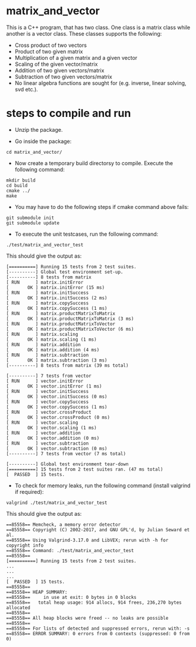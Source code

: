 # matrix_and_vector
This is a C++ program, that has two class. One class is a matrix class while another is a vector class. These classes supports the following:
* Cross product of two vectors
* Product of two given matrix
* Multiplication of a given matrix and a given vector
* Scaling of the given vector/matrix
* Addition of two given vectors/matrix
* Subtraction of two given vectors/matrix
* No linear algebra functions are sought for (e.g. inverse, linear solving, svd etc.).

# steps to compile and run
* Unzip the package.

* Go inside the package:
```
cd matrix_and_vector/
```

* Now create a temporary build directorsy to compile. Execute the following command:
```
mkdir build
cd build
cmake ../
make
```
* You may have to do the following steps if cmake command above fails:
```
git submodule init
git submodule update
```

* To execute the unit testcases, run the following command:
```
./test/matrix_and_vector_test
```
This should give the output as:
```
[==========] Running 15 tests from 2 test suites.
[----------] Global test environment set-up.
[----------] 8 tests from matrix
[ RUN      ] matrix.initError
[       OK ] matrix.initError (15 ms)
[ RUN      ] matrix.initSuccess
[       OK ] matrix.initSuccess (2 ms)
[ RUN      ] matrix.copySuccess
[       OK ] matrix.copySuccess (1 ms)
[ RUN      ] matrix.productMatrixToMatrix
[       OK ] matrix.productMatrixToMatrix (3 ms)
[ RUN      ] matrix.productMatrixToVector
[       OK ] matrix.productMatrixToVector (6 ms)
[ RUN      ] matrix.scaling
[       OK ] matrix.scaling (1 ms)
[ RUN      ] matrix.addition
[       OK ] matrix.addition (4 ms)
[ RUN      ] matrix.subtraction
[       OK ] matrix.subtraction (3 ms)
[----------] 8 tests from matrix (39 ms total)

[----------] 7 tests from vector
[ RUN      ] vector.initError
[       OK ] vector.initError (1 ms)
[ RUN      ] vector.initSuccess
[       OK ] vector.initSuccess (0 ms)
[ RUN      ] vector.copySuccess
[       OK ] vector.copySuccess (1 ms)
[ RUN      ] vector.crossProduct
[       OK ] vector.crossProduct (0 ms)
[ RUN      ] vector.scaling
[       OK ] vector.scaling (1 ms)
[ RUN      ] vector.addition
[       OK ] vector.addition (0 ms)
[ RUN      ] vector.subtraction
[       OK ] vector.subtraction (0 ms)
[----------] 7 tests from vector (7 ms total)

[----------] Global test environment tear-down
[==========] 15 tests from 2 test suites ran. (47 ms total)
[  PASSED  ] 15 tests.
```

* To check for memory leaks, run the following command (install valgrind if required):
```
valgrind ./test/matrix_and_vector_test
```
This should give the output as:
```
==85558== Memcheck, a memory error detector
==85558== Copyright (C) 2002-2017, and GNU GPL'd, by Julian Seward et al.
==85558== Using Valgrind-3.17.0 and LibVEX; rerun with -h for copyright info
==85558== Command: ./test/matrix_and_vector_test
==85558== 
[==========] Running 15 tests from 2 test suites.
...
...
...
[  PASSED  ] 15 tests.
==85558== 
==85558== HEAP SUMMARY:
==85558==     in use at exit: 0 bytes in 0 blocks
==85558==   total heap usage: 914 allocs, 914 frees, 236,270 bytes allocated
==85558== 
==85558== All heap blocks were freed -- no leaks are possible
==85558== 
==85558== For lists of detected and suppressed errors, rerun with: -s
==85558== ERROR SUMMARY: 0 errors from 0 contexts (suppressed: 0 from 0)
```
